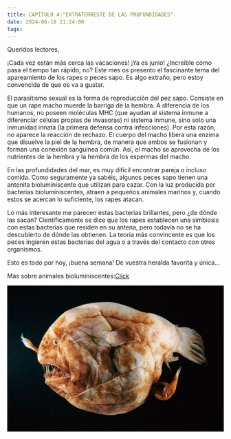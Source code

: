 ```yaml
---
title: CAPÍTULO 4:"EXTRATERRESTE DE LAS PROFUNDIDADES"
date: 2024-06-18 21:24:00
tags:
---
```


Queridos lectores,

¡Cada vez están más cerca las vacaciones! ¡Ya es junio! ¿Increíble cómo pasa el tiempo tan rápido, no? Este mes os presento el fascinante tema del apareamiento de los rapes o peces sapo. Es algo extraño, pero estoy convencida de que os va a gustar.

El parasitismo sexual es la forma de reproducción del pez sapo. Consiste en que un rape macho muerde la barriga de la hembra. A diferencia de los humanos, no poseen moléculas MHC (que ayudan al sistema inmune a diferenciar células propias de invasoras) ni sistema inmune, sino solo una inmunidad innata (la primera defensa contra infecciones). Por esta razón, no aparece la reacción de rechazo. El cuerpo del macho libera una enzima que disuelve la piel de la hembra, de manera que ambos se fusionan y forman una conexión sanguínea común. Así, el macho se aprovecha de los nutrientes de la hembra y la hembra de los espermas del macho.

En las profundidades del mar, es muy difícil encontrar pareja o incluso comida. Como seguramente ya sabéis, algunos peces sapo tienen una antenita bioluminiscente que utilizan para cazar. Con la luz producida por bacterias bioluminiscentes, atraen a pequeños animales marinos y, cuando estos se acercan lo suficiente, los rapes atacan.

Lo más interesante me parecen estas bacterias brillantes, pero ¿de dónde las sacan? Científicamente se dice que los rapes establecen una simbiosis con estas bacterias que residen en su antena, pero todavía no se ha descubierto de dónde las obtienen. La teoría más convincente es que los peces ingieren estas bacterias del agua o a través del contacto con otros organismos.

Esto es todo por hoy, ¡buena semana!
De vuestra heralda favorita y única...

Más sobre animales bioluminiscentes:[Click](https://www.muyinteresante.com/naturaleza/23230.html)

![apareamiento del pez sapo](/images/pez.jpg)